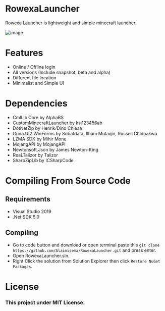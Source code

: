 # RowexaLauncher
<p> Rowexa Launcher is lightweight and simple minecraft launcher. </p>

![image](https://github.com/Revoliaa/Designs/blob/main/RowexaLauncher%20Screenshot.png)

# Features
- Online / Offline login
- All versions (Include snapshot, beta and alpha)
- Different file location
- Minimalist and Simple UI

# Dependencies
- CmlLib.Core by AlphaBS
- CustomMinecraftLauncher by ksi123456ab
- DotNetZip by Henrik/Dino Chiesa
- Guna.UI2.WinForms by Sobatdata, Ilham Mutaqin, Russell Chidhakwa
- LZMA SDK by Mihir Mone
- MojangAPI by MojangAPI
- Newtonsoft.Json by James Newton-King
- ReaLTaiizor by Taiizor
- SharpZipLib by ICSharpCode

# Compiling From Source Code
## Requirements
- Visual Studio 2019
- .Net SDK 5.0

## Compiling
- Go to code button and download or open terminal paste this `git clone https://github.com/Alaimisema/RowexaLauncher.git` and press enter.
- Open RowexaLauncher.sln.
- Right Click the solution from Solution Explorer then click `Restore NuGet Packages`.

# License
<h3>This project under MIT License. </h3>
